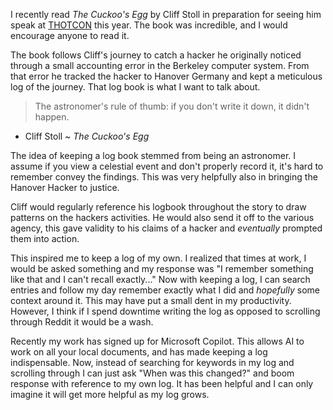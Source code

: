 I recently read *The Cuckoo's Egg* by Cliff Stoll in preparation for seeing him speak at [THOTCON](https://www.thotcon.org/)  this year. The book was incredible, and I would encourage anyone to read it. 

The book follows Cliff's journey to catch a hacker he originally noticed through a small accounting error in the Berkeley computer system. From that error he tracked the hacker to Hanover Germany and kept a meticulous log of the journey. That log book is what I want to talk about.


> The astronomer's rule of thumb: if you don't write it down, it didn't happen.

- Cliff Stoll ~ *The Cuckoo's Egg*

The idea of keeping a log book stemmed from being an astronomer. I assume if you view a celestial event and don't properly record it, it's hard to remember convey the findings. This was very helpfully also in bringing the Hanover Hacker to justice.

Cliff would regularly reference his logbook throughout the story to draw patterns on the hackers activities. He would also send it off to the various agency, this gave validity to his claims of a hacker and *eventually* prompted them into action.

This inspired me to keep a log of my own. I realized that times at work, I would be asked something and my response was "I remember something like that and I can't recall exactly..." Now with keeping a log, I can search entries and follow my day remember exactly what I did and *hopefully* some context around it. This may have put a small dent in my productivity. However, I think if I spend downtime writing the log as opposed to scrolling through Reddit it would be a wash. 

Recently my work has signed up for Microsoft Copilot. This allows AI to work on all your local documents, and has made keeping a log indispensable. Now, instead of searching for keywords in my log and scrolling through I can just ask "When was this changed?" and boom response with reference to my own log. It has been helpful and I can only imagine it will get more helpful as my log grows.
